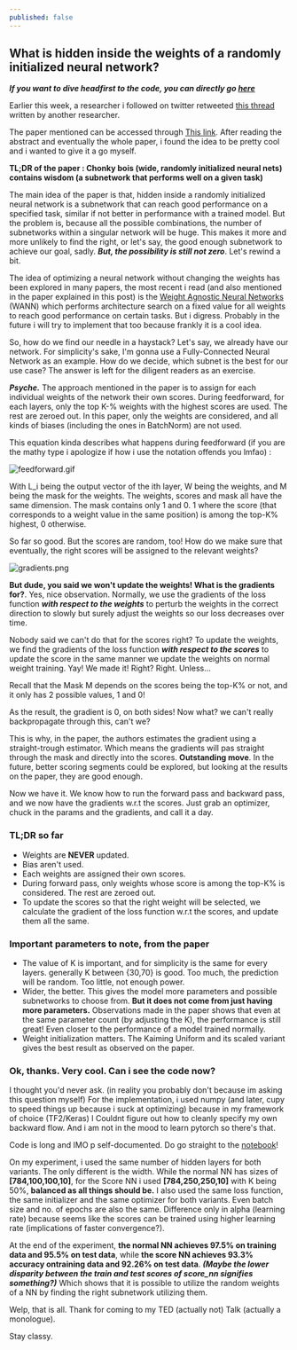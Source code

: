 ```yaml
---
published: false
---
```

## What is hidden inside the weights of a randomly initialized neural network?

***If you want to dive headfirst to the code, you can directly go [here](https://github.com/usamahjundia/paper-implementation/tree/master/Whats%20in%20the%20weights%20of%20a%20randomly%20initialized%20nn)***

Earlier this week, a researcher i followed on twitter retweeted [this thread](https://twitter.com/Mitchnw/status/1201575787100561408) written by another researcher.

The paper mentioned can be accessed through [This link](https://arxiv.org/abs/1911.13299). After reading the abstract and eventually the whole paper, i found the idea to be pretty cool and i wanted to give it a go myself.

**TL;DR of the paper : Chonky bois (wide, randomly initialized neural nets) contains wisdom (a subnetwork that performs well on a given task)**

The main idea of the paper is that, hidden inside a randomly initialized neural network is a subnetwork that can reach good performance on a specified task, similar if not better in performance with a trained model. But the problem is, because all the possible combinations, the number of subnetworks within a singular network will be huge. This makes it more and more unlikely to find the right, or let's say, the good enough subnetwork to achieve our goal, sadly. ***But, the possibility is still not zero***. Let's rewind a bit.

The idea of optimizing a neural network without changing the weights has been explored in many papers, the most recent i read (and also mentioned in the paper explained in this post) is the [Weight Agnostic Neural Networks](https://weightagnostic.github.io/) (WANN) which performs architecture search on a fixed value for all weights to reach good performance on certain tasks. But i digress. Probably in the future i will try to implement that too because frankly it is a cool idea.

So, how do we find our needle in a haystack? Let's say, we already have our network. For simplicity's sake, I'm gonna use a Fully-Connected Neural Network as an example. How do we decide, which subnet is the best for our use case? The answer is left for the diligent readers as an exercise.

***Psyche.*** The approach mentioned in the paper is to assign for each individual weights of the network their own scores. During feedforward, for each layers, only the top K-% weights with the highest scores are used. The rest are zeroed out. In this paper, only the weights are considered, and all kinds of biases (including the ones in BatchNorm) are not used.

This equation kinda describes what happens during feedforward (if you are the mathy type i apologize if how i use the notation offends you lmfao) :

![feedforward.gif]({{site.baseurl}}/images/feedforward.gif)


With L_i being the output vector of the ith layer, W being the weights, and M being the mask for the weights. The weights, scores and mask all have the same dimension. The mask contains only 1 and 0. 1 where the score (that corresponds to a weight value in the same position) is among the top-K% highest, 0 otherwise.

So far so good. But the scores are random, too! How do we make sure that eventually, the right scores will be assigned to the relevant weights? 

![gradients.png]({{site.baseurl}}/images/gradients.png)

**But dude, you said we won't update the weights! What is the gradients for?**. Yes, nice observation. Normally, we use the gradients of the loss function ***with respect to the weights*** to perturb the weights in the correct direction to slowly but surely adjust the weights so our loss decreases over time.

Nobody said we can't do that for the scores right? To update the weights, we find the gradients of the loss function ***with respect to the scores*** to update the score in the same manner we update the weights on normal weight training. Yay! We made it! Right? Right. Unless...

Recall that the Mask M depends on the scores being the top-K% or not, and it only has 2 possible values, 1 and 0! 

As the result, the gradient is 0, on both sides! Now what? we can't really backpropagate through this, can't we?

This is why, in the paper, the authors estimates the gradient using a straight-trough estimator. Which means the gradients will pas straight through the mask and directly into the scores. **Outstanding move**. In the future, better scoring segments could be explored, but looking at the results on the paper, they are good enough.

Now we have it. We know how to run the forward pass and backward pass, and we now have the gradients w.r.t the scores. Just grab an optimizer, chuck in the params and the gradients, and call it a day.

### **TL;DR so far**
- Weights are **NEVER** updated.
- Bias aren't used.
- Each weights are assigned their own scores.
- During forward pass, only weights whose score is among the top-K% is considered. The rest are zeroed out.
- To update the scores so that the right weight will be selected, we calculate the gradient of the loss function w.r.t the scores, and update them all the same.

### **Important parameters to note, from the paper**
- The value of K is important, and for simplicity is the same for every layers. generally K between {30,70} is good. Too much, the prediction will be random. Too little, not enough power.
- Wider, the better. This gives the model more parameters and possible subnetworks to choose from. **But it does not come from just having more parameters.** Observations made in the paper shows that even at the same parameter count (by adjusting the K), the performance is still great! Even closer to the performance of a model trained normally.
- Weight initialization matters. The Kaiming Uniform and its scaled variant gives the best result as observed on the paper.

### Ok, thanks. Very cool. Can i see the code now?
I thought you'd never ask. (in reality you probably don't because im asking this question myself) For the implementation, i used numpy (and later, cupy to speed things up because i suck at optimizing) because in my framework of choice (TF2/Keras) I Couldnt figure out how to cleanly specify my own backward flow. And i am not in the mood to learn pytorch so there's that. 

Code is long and IMO p self-documented. Do go straight to the [notebook](https://github.com/usamahjundia/paper-implementation/blob/master/Whats%20in%20the%20weights%20of%20a%20randomly%20initialized%20nn/Paper%20Implementation.ipynb)!

On my experiment, i used the same number of hidden layers for both variants. The only different is the width. While the normal NN has sizes of **[784,100,100,10]**, for the Score NN i used **[784,250,250,10]** with K being 50%, **balanced as all things should be.** I also used the same loss function, the same initializer and the same optimizer for both variants. Even batch size and no. of epochs are also the same. Difference only in alpha (learning rate) because seems like the scores can be trained using higher learning rate (implications of faster convergence?).

At the end of the experiment, **the normal NN achieves 97.5% on training data and 95.5% on test data**, while **the score NN achieves 93.3% accuracy ontraining data and 92.26% on test data**. ***(Maybe the lower disparity between the train and test scores of score_nn signifies something?)*** Which shows that it is possible to utilize the random weights of a NN by finding the right subnetwork utilizing them.

Welp, that is all. Thank for coming to my TED (actually not) Talk (actually a monologue).

Stay classy.

